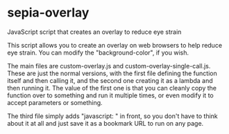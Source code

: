 # sepia-overlay
JavaScript script that creates an overlay to reduce eye strain

This script allows you to create an overlay on web browsers to help reduce eye strain. You can modify the "background-color", if you wish.

The main files are custom-overlay.js and custom-overlay-single-call.js. These are just the normal versions, with the first file defining the function itself and then calling it, and the second one creating it as a lambda and then running it. The value of the first one is that you can cleanly copy the function over to something and run it multiple times, or even modify it to accept parameters or something.

The third file simply adds "javascript: " in front, so you don't have to think about it at all and just save it as a bookmark URL to run on any page.
